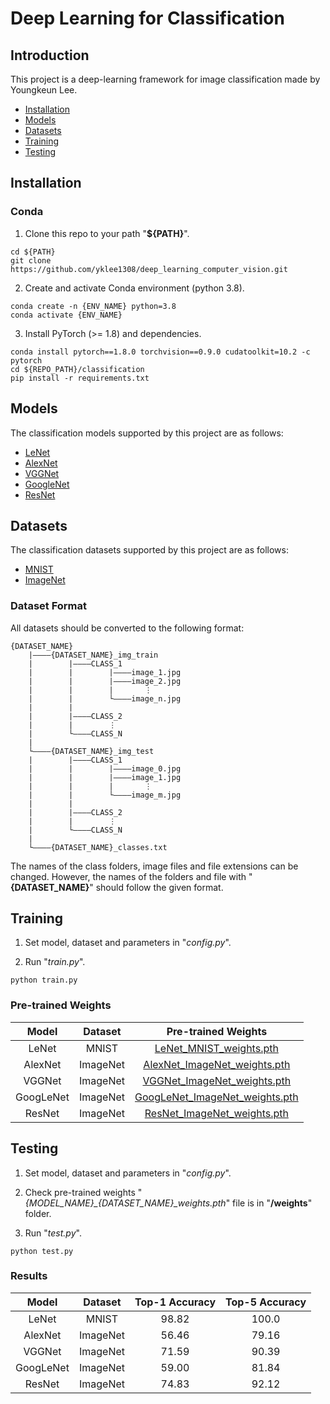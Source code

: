 # Deep Learning for Classification
## Introduction
This project is a deep-learning framework for image classification made by Youngkeun Lee.

- [Installation](#Installation)
- [Models](#Models)
- [Datasets](#Datasets)
- [Training](#Training)
- [Testing](#Testing)

## Installation
### Conda
1. Clone this repo to your path "**${PATH}**".
```
cd ${PATH}
git clone https://github.com/yklee1308/deep_learning_computer_vision.git
```

2. Create and activate Conda environment (python 3.8).
```
conda create -n {ENV_NAME} python=3.8
conda activate {ENV_NAME}
```

3. Install PyTorch (>= 1.8) and dependencies.
```
conda install pytorch==1.8.0 torchvision==0.9.0 cudatoolkit=10.2 -c pytorch
cd ${REPO_PATH}/classification
pip install -r requirements.txt
```

## Models
The classification models supported by this project are as follows:
- [LeNet](http://vision.stanford.edu/cs598_spring07/papers/Lecun98.pdf)
- [AlexNet](https://proceedings.neurips.cc/paper_files/paper/2012/file/c399862d3b9d6b76c8436e924a68c45b-Paper.pdf)
- [VGGNet](https://arxiv.org/pdf/1409.1556.pdf)
- [GoogleNet](https://www.cv-foundation.org/openaccess/content_cvpr_2015/papers/Szegedy_Going_Deeper_With_2015_CVPR_paper.pdf)
- [ResNet](https://www.cv-foundation.org/openaccess/content_cvpr_2016/papers/He_Deep_Residual_Learning_CVPR_2016_paper.pdf)

## Datasets
The classification datasets supported by this project are as follows:
- [MNIST](https://yann.lecun.com/exdb/mnist/)
- [ImageNet](https://www.image-net.org/download.php)

### Dataset Format
All datasets should be converted to the following format:
```
{DATASET_NAME}
    |————{DATASET_NAME}_img_train
    |        |————CLASS_1
    |        |        |————image_1.jpg
    |        |        |————image_2.jpg
    |        |        |       ⋮ 
    |        |        └————image_n.jpg
    |        |
    |        |————CLASS_2
    |        |        ⋮
    |        └————CLASS_N
    |
    └————{DATASET_NAME}_img_test
    |        |————CLASS_1
    |        |        |————image_0.jpg
    |        |        |————image_1.jpg
    |        |        |       ⋮ 
    |        |        └————image_m.jpg
    |        |
    |        |————CLASS_2
    |        |        ⋮
    |        └————CLASS_N
    |
    └————{DATASET_NAME}_classes.txt
```
The names of the class folders, image files and file extensions can be changed. However, the names of the folders and file with "**{DATASET_NAME}**" should follow the given format.

## Training
1. Set model, dataset and parameters in "*config.py*".

2. Run "*train.py*".
```
python train.py
```

### Pre-trained Weights

|   Model   |  Dataset |                                                   Pre-trained Weights                                                    |
|:---------:|:--------:|:------------------------------------------------------------------------------------------------------------------------:|
|   LeNet   |   MNIST  |     [LeNet_MNIST_weights.pth](https://drive.google.com/file/d/18YcCyKQOBUAaqdg4ldHXEGWgXKV70Yj9/view?usp=drive_link)     |
|  AlexNet  | ImageNet |   [AlexNet_ImageNet_weights.pth](https://drive.google.com/file/d/1u4ezzh8zXmdJ8Z0kbhJpwGfqxXLBMt2-/view?usp=drive_link)  |
|   VGGNet  | ImageNet |   [VGGNet_ImageNet_weights.pth](https://drive.google.com/file/d/1Ij696OrPo3aXIFLUeHNymfqmGEctwOdo/view?usp=drive_link)   |
| GoogLeNet | ImageNet |  [GoogLeNet_ImageNet_weights.pth](https://drive.google.com/file/d/1V7Ghf9Nt5xyzV6XqcoT7teQS7imsjMOt/view?usp=drive_link) |
|   ResNet  | ImageNet |   [ResNet_ImageNet_weights.pth](https://drive.google.com/file/d/1EODoYaSaQizpedx8x8C1hMt-HNOsCpgC/view?usp=drive_link)   |

## Testing
1. Set model, dataset and parameters in "*config.py*".

2. Check pre-trained weights "*{MODEL_NAME}_{DATASET_NAME}_weights.pth*" file is in "**/weights**" folder.

3. Run "*test.py*".
```
python test.py
```

### Results
|   Model   |  Dataset | Top-1 Accuracy | Top-5 Accuracy |
|:---------:|:--------:|:--------------:|:--------------:|
|   LeNet   |   MNIST  |      98.82     |      100.0     |
|  AlexNet  | ImageNet |      56.46     |      79.16     |
|   VGGNet  | ImageNet |      71.59     |      90.39     |
| GoogLeNet | ImageNet |      59.00     |      81.84     |
|   ResNet  | ImageNet |      74.83     |      92.12     |
